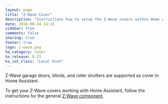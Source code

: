 ```yaml
---
layout: page
title: "Z-Wave Cover"
description: "Instructions how to setup the Z-Wave covers within Home Assistant."
date: 2016-08-24 14:15
sidebar: true
comments: false
sharing: true
footer: true
logo: z-wave.png
ha_category: Cover
ha_release: 0.23
ha_iot_class: "Local Push"
---
```


Z-Wave garage doors, blinds, and roller shutters are supported as cover in Home Assistant.

To get your Z-Wave covers working with Home Assistant, follow the instructions for the general [Z-Wave component](/components/zwave/).
